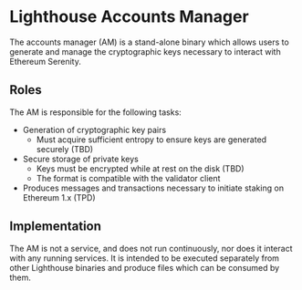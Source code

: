 # Lighthouse Accounts Manager

The accounts manager (AM) is a stand-alone binary which allows
users to generate and manage the cryptographic keys necessary to
interact with Ethereum Serenity.

## Roles

The AM is responsible for the following tasks:
- Generation of cryptographic key pairs
  - Must acquire sufficient entropy to ensure keys are generated securely (TBD)
- Secure storage of private keys
  - Keys must be encrypted while at rest on the disk (TBD)
  - The format is compatible with the validator client
- Produces messages and transactions necessary to initiate
staking on Ethereum 1.x (TPD)


## Implementation

The AM is not a service, and does not run continuously, nor does it
interact with any running services.
It is intended to be executed separately from other Lighthouse binaries
and produce files which can be consumed by them.